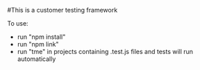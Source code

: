 #This is a customer testing framework

To use:

- run "npm install"
- run "npm link"
- run "tme" in projects containing .test.js files and tests will run automatically
